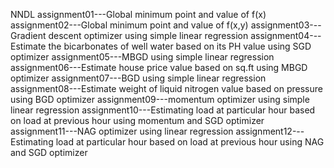 NNDL
assignment01---Global minimum point and value of f(x)
assignment02---Global minimum point and value of f(x,y)
assignment03---Gradient descent optimizer using simple linear regression
assignment04---Estimate the bicarbonates of well water based on its PH value using SGD optimizer
assignment05---MBGD using simple linear regression
assignment06---Estimate house price value based on sq.ft using MBGD optimizer
assignment07---BGD using simple linear regression
assignment08---Estimate weight of liquid nitrogen value based on pressure using BGD optimizer
assignment09---momentum optimizer using simple linear regression
assignment10---Estimating load at particular hour based on load at previous hour using momentum and SGD optimizer
assignment11---NAG optimizer using linear regression 
assignment12---Estimating load at particular hour based on load at previous hour using NAG and SGD optimizer
